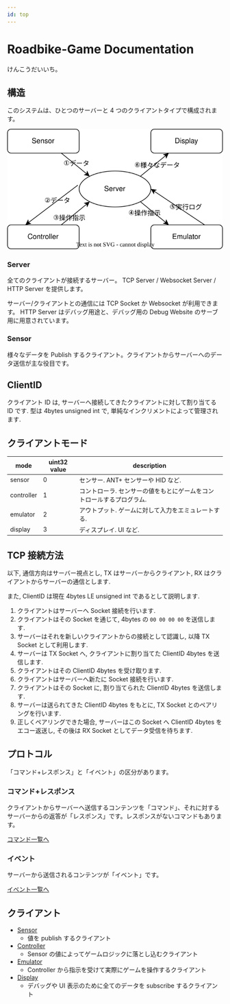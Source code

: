```yaml
---
id: top
---
```


# Roadbike-Game Documentation

けんこうだいいち。

## 構造

このシステムは、ひとつのサーバーと 4 つのクライアントタイプで構成されます。

![a](entities.svg)

### Server

全てのクライアントが接続するサーバー。
TCP Server / Websocket Server / HTTP Server を提供します。

サーバー/クライアントとの通信には TCP Socket か Websocket が利用できます。
HTTP Server はデバッグ用途と、デバッグ用の Debug Website のサーブ用に用意されています。

### Sensor

様々なデータを Publish するクライアント。クライアントからサーバーへのデータ送信が主な役目です。

## ClientID

クライアント ID は, サーバーへ接続してきたクライアントに対して割り当てる ID です. 型は 4bytes unsigned int で, 単純なインクリメントによって管理されます.

## クライアントモード

| mode       | uint32 value | description                                                           |
| ---------- | ------------ | --------------------------------------------------------------------- |
| sensor     | 0            | センサー. ANT+ センサーや HID など.                                   |
| controller | 1            | コントローラ. センサーの値をもとにゲームをコントロールするプログラム. |
| emulator   | 2            | アウトプット. ゲームに対して入力をエミュレートする.                   |
| display    | 3            | ディスプレイ. UI など.                                                |

## TCP 接続方法

以下, 通信方向はサーバー視点とし, TX はサーバーからクライアント, RX はクライアントからサーバーの通信とします.

また, ClientID は現在 4bytes LE unsigned int であるとして説明します.

1. クライアントはサーバーへ Socket 接続を行います.
1. クライアントはその Socket を通じて, 4bytes の `00 00 00 00` を送信します.
1. サーバーはそれを新しいクライアントからの接続として認識し, 以降 TX Socket として利用します.
1. サーバーは TX Socket へ, クライアントに割り当てた ClientID 4bytes を送信します.
1. クライアントはその ClientID 4bytes を受け取ります.
1. クライアントはサーバーへ新たに Socket 接続を行います.
1. クライアントはその Socket に, 割り当てられた ClientID 4bytes を送信します.
1. サーバーは送られてきた ClientID 4bytes をもとに, TX Socket とのペアリングを行います.
1. 正しくペアリングできた場合, サーバーはこの Socket へ ClientID 4bytes をエコー返送し, その後は RX Socket としてデータ受信を待ちます.

## プロトコル

「コマンド+レスポンス」と「イベント」の区分があります。

### コマンド+レスポンス

クライアントからサーバーへ送信するコンテンツを「コマンド」、それに対するサーバーからの返答が「レスポンス」です。レスポンスがないコマンドもあります。

[コマンド一覧へ](commands/index.md)

### イベント

サーバーから送信されるコンテンツが「イベント」です。

[イベント一覧へ](events/index.md)

## クライアント

-   [Sensor](sensor/index.md)
    -   値を publish するクライアント
-   [Controller](controller/index.md)
    -   Sensor の値によってゲームロジックに落とし込むクライアント
-   [Emulator](emulator/index.md)
    -   Controller から指示を受けて実際にゲームを操作するクライアント
-   [Display](display/index.md)
    -   デバッグや UI 表示のために全てのデータを subscribe するクライアント
